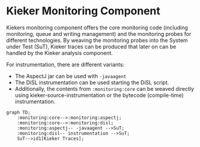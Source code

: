 # Kieker Monitoring Component

Kiekers monitoring component offers the core monitoring code (including monitoring, queue and writing management) and the monitoring probes for different technologies. By weaving the monitoring probes into the System under Test (SuT), Kieker traces can be produced that later on can be handled by the Kieker analysis component.

For instrumentation, there are different variants:
* The AspectJ jar can be used with `-javaagent`
* The DiSL instrumentation can be used starting the DiSL script.
* Additionally, the contents from `:monitoring:core` can be weaved directly using kieker-source-instrumentation or the bytecode (compile-time) instrumentation. 

```mermaid
graph TD;
	:monitoring:core-->:monitoring:aspectj;
	:monitoring:core-->:monitoring:disl;
	:monitoring:aspectj-- -javaagent -->SuT;
	:monitoring:disl-- instrumentation -->SuT;
	SuT-->id1[Kieker Traces];
```
